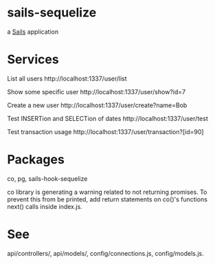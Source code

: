 # sails-sequelize

a [Sails](http://sailsjs.org) application


# Services

List all users
http://localhost:1337/user/list

Show some specific user
http://localhost:1337/user/show?id=7

Create a new user
http://localhost:1337/user/create?name=Bob

Test INSERTion and SELECTion of dates
http://localhost:1337/user/test

Test transaction usage
http://localhost:1337/user/transaction?[id=90]



# Packages
co, pg, sails-hook-sequelize

co library is generating a warning related to not returning promises. 
To prevent this from be printed, add return statements on
co()'s functions next() calls inside index.js.


# See
api/controllers/, api/models/, config/connections.js, config/models.js.





